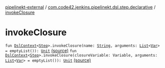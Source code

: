 [pipelinekt-external](../index.md) / [com.code42.jenkins.pipelinekt.dsl.step.declarative](index.md) / [invokeClosure](./invoke-closure.md)

# invokeClosure

`fun `[`DslContext`](../com.code42.jenkins.pipelinekt.dsl/-dsl-context/index.md)`<`[`Step`](../com.code42.jenkins.pipelinekt.core.step/-step/index.md)`>.invokeClosure(name: `[`String`](https://kotlinlang.org/api/latest/jvm/stdlib/kotlin/-string/index.html)`, arguments: `[`List`](https://kotlinlang.org/api/latest/jvm/stdlib/kotlin.collections/-list/index.html)`<`[`Var`](../com.code42.jenkins.pipelinekt.core.vars/-var/index.md)`> = emptyList()): `[`Unit`](https://kotlinlang.org/api/latest/jvm/stdlib/kotlin/-unit/index.html) [(source)](https://github.com/code42/pipelinekt/tree/master/dsl/src/main/kotlin/com/code42/jenkins/pipelinekt/dsl/step/declarative/ClosureDsl.kt#L10)
`fun `[`DslContext`](../com.code42.jenkins.pipelinekt.dsl/-dsl-context/index.md)`<`[`Step`](../com.code42.jenkins.pipelinekt.core.step/-step/index.md)`>.invokeClosure(closureVariable: Variable, arguments: `[`List`](https://kotlinlang.org/api/latest/jvm/stdlib/kotlin.collections/-list/index.html)`<`[`Var`](../com.code42.jenkins.pipelinekt.core.vars/-var/index.md)`> = emptyList()): `[`Unit`](https://kotlinlang.org/api/latest/jvm/stdlib/kotlin/-unit/index.html) [(source)](https://github.com/code42/pipelinekt/tree/master/dsl/src/main/kotlin/com/code42/jenkins/pipelinekt/dsl/step/declarative/ClosureDsl.kt#L14)